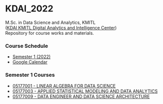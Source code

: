# KDAI_2022
M.Sc. in Data Science and Analytics, KMITL\
([KDAI KMITL Digital Analytics and Intelligence Center](https://kdaicenter.science.kmitl.ac.th/))\
Repository for course works and materials.

### Course Schedule
- [Semester 1 (2022)](https://github.com/RThaweewat/KDAI_2022/blob/main/kdai_2022_class_schedule.csv)
- [Google Calendar](https://calendar.google.com/calendar/u/0/embed?src=4rq4e1p18tjaehle3oi5ukmf64@group.calendar.google.com&ctz=Asia/Bangkok)
### Semester 1 Courses
- [05177001 - LINEAR ALGEBRA FOR DATA SCIENCE](https://github.com/RThaweewat/KDAI_2022/tree/main/001%20-%20LINEAR%20ALGEBRA%20FOR%20DATA%20SCIENCE)
- [05177003 - APPLIED STATISTICAL MODELING AND DATA ANALYTICS](https://github.com/RThaweewat/KDAI_2022/tree/main/003%20-%20APPLIED%20STATISTICAL%20MODELING%20AND%20DATA%20ANALYTICS)
- [05177009 - DATA ENGINEER AND DATA SCIENCE ARCHITECTURE]()


